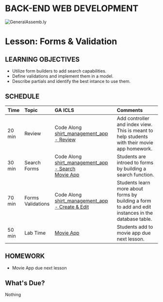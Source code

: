 BACK-END WEB DEVELOPMENT
============================

![GeneralAssemb.ly](https://github.com/generalassembly/ga-ruby-on-rails-for-devs/raw/master/images/ga.png "GeneralAssemb.ly")


Lesson: Forms & Validation
========

LEARNING OBJECTIVES
--------

*	Utilize form builders to add search capabilities. 
*	Define validations and implement them in a model.
*	Describe partials and identify the best intance to use them.


SCHEDULE
--------

| Time        | Topic| GA ICLS| Comments |
| ------------- |:-------------|:-------------------|:-------------------|
| 20 min | Review | Code Along [shirt_management_app - Review](code_along/readme.md) | Add controller and index view. This is meant to help students with their movie app homework.|
| 30 min | Search Forms | Code Along [shirt_management_app - Search](code_along/readme.md)<br> [Movie App](exercises/readme.md) | Students are introed to forms by building a search function.|
| 70 min | Forms <br> Validations | Code Along [shirt_management_app - Create & Edit](code_along/readme.md) | Students learn more about forms by building a form to add and edit instances in the database table.|
| 50 min | Lab Time | [Movie App](exercises/readme.md) | Students add to movie app due next lesson.|



HOMEWORK
--------

*	Movie App due next lesson


What's Due?
--------
Nothing

